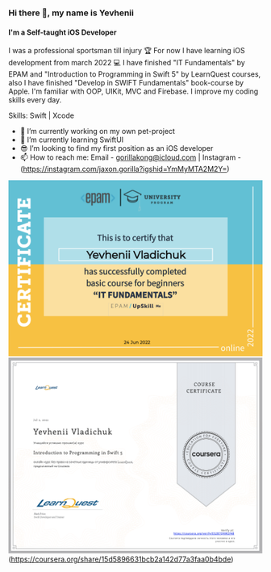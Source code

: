 ### Hi there 👋, my name is Yevhenii
#### I'm a Self-taught iOS Developer
I was a professional sportsman till injury 🏆
For now I have learning iOS development from march 2022 💻
I have finished "IT Fundamentals" by EPAM and "Introduction to Programming in Swift 5" by LearnQuest courses, also I have finished "Develop in SWIFT Fundamentals" book-course by Apple. I'm familiar with OOP, UIKit, MVC and Firebase.
I improve my coding skills every day.

Skills: Swift | Xcode

- 🔭 I’m currently working on my own pet-project 
- 🌱 I’m currently learning SwiftUI
- 😎 I’m looking to find my first position as an iOS developer
- 📫 How to reach me: Email - gorillakong@icloud.com | Instagram - (https://instagram.com/jaxon.gorilla?igshid=YmMyMTA2M2Y=) 

![EPAM](https://github.com/YevheniiVladichuk/YevheniiVladichuk/blob/main/EPAM.png)
![LearnQuest](https://github.com/YevheniiVladichuk/YevheniiVladichuk/blob/main/Coursera.png)
(https://coursera.org/share/15d5896631bcb2a142d77a3faa0b4bde)










